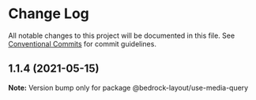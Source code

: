 # Change Log

All notable changes to this project will be documented in this file.
See [Conventional Commits](https://conventionalcommits.org) for commit guidelines.

## 1.1.4 (2021-05-15)

**Note:** Version bump only for package @bedrock-layout/use-media-query
